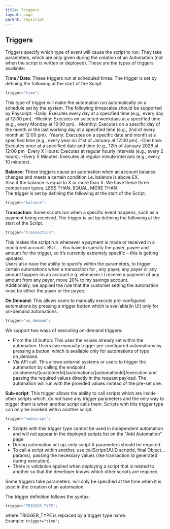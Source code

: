```yaml
---
title: Triggers
layout: page
parent: Payscript
---
```


## Triggers
Triggers specify which type of event will cause the script to run. They take parameters, which are only given during the creation of an Automation (not when the script is written or deployed). These are the types of triggers available:

**Time / Date**: These triggers run at scheduled times. The trigger is set by defining the following at the start of the Script.
```groovy
trigger="time"; 
```
This type of trigger will make the automation run automatically on a schedule set by the system. 
The following timescales should be supported by Payscript:
-Daily: Executes every day at a specified time (e.g., every day at 12:00 pm).
-Weekly: Executes on selected weekdays at a specified time (e.g., every Monday at 12:00 pm).
-Monthly: Executes on a specific day of the month or the last working day at a specified time (e.g., 2nd of every month at 12:00 pm).
-Yearly: Executes on a specific date and month at a specified time (e.g., every year on 21st of January at 12:00 pm).
-One time: Executes once at a specified date and time (e.g., 12th of January 2026 at 12:00 pm
-Every X Hours: Executes at regular hourly intervals (e.g., every 2 hours).
-Every X Minutes: Executes at regular minute intervals (e.g., every 10 minutes).

**Balance**: These triggers cause an automation when an account balance changes and meets a certain condition i.e. balance is above £X.<br>
Also if the balance is equal to X or more than X. We have these three comparison types. LESS THAN, EQUAL, MORE THAN<br>
The trigger is set by defining the following at the start of the Script.<br>
```groovy
trigger="balance";
```

**Transaction**: Some scripts run when a specific event happens, such as a payment being received. The trigger is set by defining the following at the start of the Script.
```groovy
trigger="transaction"; 
```
This makes the script run whenever a payment is made or received in a monitored account. BUT…. You have to specify the payer, payee and amount for the trigger, so it’s currently extremely specific – this is getting updated. <br>
Users also have the ability to specify within the parameters, to trigger certain automations when a transaction for , any payer, any payer or any amount happen on an account e.g. whenever i I receive a payment of any amount from any payer, move 20% to my savings account.<br>
Additionally, we applied the rule that the customer setting the automation must be either the payer or the payee.<br>

**On Demand**: This allows users to manually execute pre-configured automations by pressing a trigger button which is available(in UI) only for on-demand automations.
```groovy
trigger="on_demand"; 
```
 We support two ways of executing on-demand triggers:
- From the UI button: This uses the values already set within the automation. Users can manually trigger pre-configured automations by pressing a button, which is available only for automations of type on_demand.
- Via API call: This allows external systems or users to trigger the automation by calling the endpoint /customers/{customerId}/automations/{automationId}/execution and passing the required values directly in the request payload. The automation will run with the provided values instead of the pre-set one.

**Sub-script**: This trigger allows the ability to call scripts which are inside other scripts which, do not have any trigger parameters and the only way to trigger them is when another script calls them. Scripts with this trigger type can only be invoked within another script.
```groovy
trigger="subscript"; 
```
- Scripts with this trigger type cannot be used in independent automation and will not appear in the deployed scripts list on the "Add Automation" page
- During automation set up, only script A parameters should be required
- To call a script within another, use callScript(UUID scriptId, final Object... params), passing the necessary values (like transaction Id generated during execution).
- There is validation applied when deploying a script that is related to another so that the developer knows which other scripts are required


Some triggers take parameters.  will only be specified at the time when it is used in the creation of an automation.

The trigger definition follows the syntax:
```groovy
trigger="TRIGGER_TYPE";
```
where TRIGGER_TYPE is replaced by a trigger type name. <br>
Example: `trigger="time";`

[callScript]: built_in_functions.html#object-callscriptstring-scriptid--listmapstring-object-params